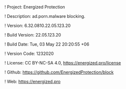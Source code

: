 ! Project: Energized Protection

! Description: ad.porn.malware blocking.

! Version: 6.32.0810.22.05.123.20

! Build Version: 22.05.123.20

! Build Date: Tue, 03 May 22 20:20:55 +06

! Version Code: 1232020

! License: CC BY-NC-SA 4.0, https://energized.pro/license

! Github: https://github.com/EnergizedProtection/block

! Web: https://energized.pro
